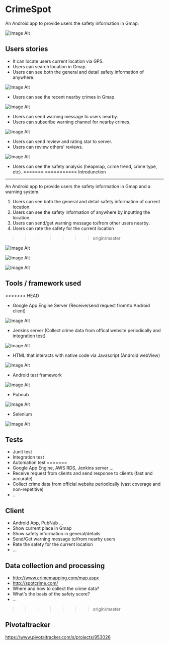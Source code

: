 CrimeSpot
========
An Android app to provide users the safety information in Gmap.

![Image Alt](https://github.com/skyw932/CrimeSpot/raw/dev/demo/android.png)

Users stories
--------------
- It can locate users current location via GPS.
- Users can search location in Gmap.
- Users can see both the general and detail safety information of anywhere.

![Image Alt](https://github.com/skyw932/CrimeSpot/raw/dev/demo/currentlocation.png)
- Users can see the recent nearby crimes in Gmap.

![Image Alt](https://github.com/skyw932/CrimeSpot/raw/dev/demo/nearbycrimes.png)
- Users can send warning message to users nearby.
- Users can subscribe warning channel for nearby crimes.

![Image Alt](https://github.com/skyw932/CrimeSpot/raw/dev/demo/sendWarn.png)
- Users can send review and rating star to server.
- Users can review others' reviews.

![Image Alt](https://github.com/skyw932/CrimeSpot/raw/dev/demo/sendReview.png)
- Users can see the safety analysis (heapmap, crime trend, crime type, etc).
=======
===========
Introdunction
--------------
An Android app to provide users the safety information in Gmap and a warning system.

1. Users can see both the general and detail safety information of current location.
2. Users can see the safety information of anywhere by inputting the location.
3. Users can send/get warning message to/from other users nearby.
4. Users can rate the safety for the current location
>>>>>>> origin/master

![Image Alt](https://github.com/skyw932/CrimeSpot/raw/dev/demo/heapmap.png)

![Image Alt](https://github.com/skyw932/CrimeSpot/raw/dev/demo/historyanalysis.png)

![Image Alt](https://github.com/skyw932/CrimeSpot/raw/dev/demo/crimetype.png)

Tools / framework used
------------------------
<<<<<<< HEAD
- Google App Engine Server (Receive/send request from/to Android client)

![Image Alt](https://github.com/skyw932/CrimeSpot/raw/dev/demo/gae.png)

- Jenkins server (Collect crime data from offical website periodically and integration test)

![Image Alt](https://github.com/skyw932/CrimeSpot/raw/dev/demo/jenkins.png)

- HTML that interacts with native code via Javascript (Android webView)

![Image Alt](https://github.com/skyw932/CrimeSpot/raw/dev/demo/dhtml.png)

- Android test framework

![Image Alt](https://github.com/skyw932/CrimeSpot/raw/dev/demo/androidtest.png)

- Pubnub

![Image Alt](https://github.com/skyw932/CrimeSpot/raw/dev/demo/pubnub.png)

- Selenium

![Image Alt](https://github.com/skyw932/CrimeSpot/raw/dev/demo/se.png)

Tests
------
- Junit test
- Integration test
- Automation test
=======
- Google App Engine, AWS RDS, Jenkins server ...
- Receive request from clients and send response to clients (fast and accurate)
- Collect crime data from official website periodically (vast coverage and non-repetitive)
- ...

Client
---------
- Android App, PubNub ...
- Show current place in Gmap
- Show safety information in general/details
- Send/Get warning message to/from nearby users
- Rate the safety for the current location
- ...

Data collection and processing
--------------------------------
- http://www.crimemapping.com/map.aspx
- http://spotcrime.com/
- Where and how to collect the crime data?
- What's the basis of the safety score?
- ...
>>>>>>> origin/master

Pivotaltracker
------------------
https://www.pivotaltracker.com/s/projects/953026
